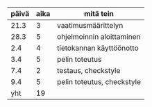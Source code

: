 päivä | aika | mitä tein
--- | --- | ---
21.3 | 3 | vaatimusmäärittelyn
28.3 | 5 | ohjelmoinnin aloittaminen
2.4 | 4 | tietokannan käyttöönotto
3.4 | 5 | pelin toteutus
7.4 | 2 | testaus, checkstyle
9.4 | 5 | pelin toteutus, checkstyle
yht | 19 | 
